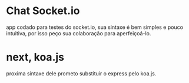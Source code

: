 # Chat Socket.io
app codado para testes do socket.io, sua sintaxe é bem simples e pouco intuitiva, por isso peço sua colaboração para aperfeiçoá-lo.

# next, koa.js
proxima sintaxe dele prometo substituir o express pelo koa.js.
